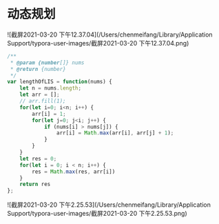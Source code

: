 # 动态规划



![截屏2021-03-20 下午12.37.04](/Users/chenmeifang/Library/Application Support/typora-user-images/截屏2021-03-20 下午12.37.04.png)

```js
/**
 * @param {number[]} nums
 * @return {number}
 */
var lengthOfLIS = function(nums) {
    let n = nums.length;
    let arr = [];
    // arr.fill(1);
    for(let i=0; i<n; i++) {
        arr[i] = 1;
        for(let j=0; j<i; j++) {
            if (nums[i] > nums[j]) {
                arr[i] = Math.max(arr[i], arr[j] + 1);
            }
        }
    }
    let res = 0;
    for(let i = 0; i < n; i++) {
        res = Math.max(res, arr[i])
    }
    return res
};
```

![截屏2021-03-20 下午2.25.53](/Users/chenmeifang/Library/Application Support/typora-user-images/截屏2021-03-20 下午2.25.53.png)